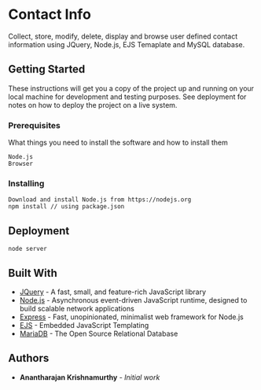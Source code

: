 # Contact Info

Collect, store, modify, delete, display and browse user defined contact information using JQuery, Node.js, EJS Temaplate and MySQL database.

## Getting Started

These instructions will get you a copy of the project up and running on your local machine for development and testing purposes. See deployment for notes on how to deploy the project on a live system.

### Prerequisites

What things you need to install the software and how to install them

```
Node.js
Browser
```

### Installing

```
Download and install Node.js from https://nodejs.org
npm install // using package.json
```
## Deployment

```
node server
```

## Built With

* [JQuery](https://jquery.com) - A fast, small, and feature-rich JavaScript library
* [Node.js](https://nodejs.org/en/about) - Asynchronous event-driven JavaScript runtime, designed to build scalable network applications
* [Express](https://expressjs.com) - Fast, unopinionated, minimalist web framework for Node.js
* [EJS](https://ejs.co) - Embedded JavaScript Templating
* [MariaDB](https://mariadb.org) - The Open Source Relational Database

## Authors

* **Anantharajan Krishnamurthy** - *Initial work*
